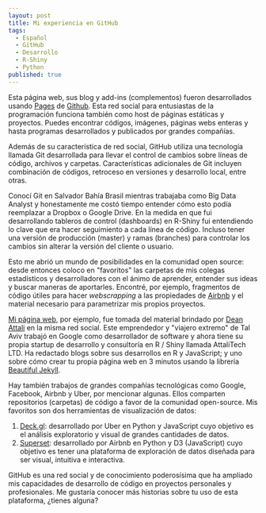 ```yaml
---
layout: post
title: Mi experiencia en GitHub
tags:
  - Español
  - GitHub
  - Desarrollo
  - R-Shiny
  - Python
published: true
---
```


Esta página web, sus blog y add-ins (complementos) fueron desarrollados usando [Pages](https://pages.github.com/) de [Github](https://github.com/). Esta red social para entusiastas de la programación funciona también como host de páginas estáticas y proyectos. Puedes encontrar códigos, imágenes, páginas webs enteras y hasta programas desarrollados y publicados por grandes compañías.

Además de su característica de red social, GitHub utiliza una tecnología llamada Git desarrollada para llevar el control de cambios sobre líneas de código, archivos y carpetas. Características adicionales de Git incluyen combinación de códigos, retroceso en versiones y desarrollo local, entre otras.

Conocí Git en Salvador Bahía Brasil mientras trabajaba como Big Data Analyst y honestamente me costó tiempo entender cómo esto podía reemplazar a Dropbox o Google Drive. En la medida en que fui desarrollando tableros de control (dashboards) en R-Shiny fui entendiendo lo clave que era hacer seguimiento a cada línea de código. Incluso tener una versión de producción (master) y ramas (branches) para controlar los cambios sin alterar la versión del cliente o usuario. 

Esto me abrió un mundo de posibilidades en la comunidad open source: desde entonces coloco en "favoritos" las carpetas de mis colegas estadísticos y desarrolladores con el ánimo de aprender, entender sus ideas y buscar maneras de aportarles. Encontré, por ejemplo, fragmentos de código útiles para hacer _webscrapping_ a las propiedades de [Airbnb](http://airbnb.com/) y el material necesario para parametrizar mis propios proyectos.

[Mi página web](http://cecabrera.github.io), por ejemplo, fue tomada del material brindado por [Dean Attali](https://github.com/daattali) en la misma red social. Este emprendedor y "viajero extremo" de Tal Aviv trabajó en Google como desarrollador de software y ahora tiene su propia startup de desarrollo y consultoría en R / Shiny llamada AttaliTech LTD. Ha redactado blogs sobre sus desarrollos en R y JavaScript; y uno sobre cómo crear tu propia página web en 3 minutos usando la librería [Beautiful Jekyll](http://deanattali.com/beautiful-jekyll/).

Hay también trabajos de grandes compañías tecnológicas como Google, Facebook, Airbnb y Uber, por mencionar algunas. Ellos comparten repositorios (carpetas) de código a favor de la comunidad open-source. Mis favoritos son dos herramientas de visualización de datos: 

1. [Deck.gl](http://uber.github.io/deck.gl/#/): desarrollado por Uber en Python y JavaScript cuyo objetivo es el análisis exploratorio y visual de grandes cantidades de datos.
2. [Superset](https://github.com/airbnb/superset): desarrollado por Airbnb en Python y D3 (JavaScript) cuyo objetivo es tener una plataforma de exploración de datos diseñada para ser visual, intuitiva e interactiva.

GitHub es una red social y de conocimiento poderosísima que ha ampliado mis capacidades de desarrollo de código en proyectos personales y profesionales. Me gustaría conocer más historias sobre tu uso de esta plataforma, ¿tienes alguna?
